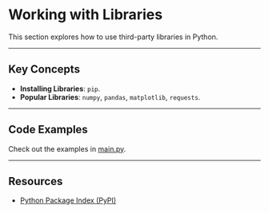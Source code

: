 # Working with Libraries

This section explores how to use third-party libraries in Python.

---

## Key Concepts
- **Installing Libraries**: `pip`.
- **Popular Libraries**: `numpy`, `pandas`, `matplotlib`, `requests`.

---

## Code Examples
Check out the examples in [main.py](main.py).

---

## Resources
- [Python Package Index (PyPI)](https://pypi.org/)